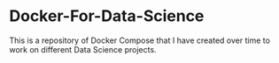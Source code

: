 # Docker-For-Data-Science
This is a repository of Docker Compose that I have created over time to work on different Data Science projects. 
